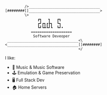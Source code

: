 ```
         />_________________________________
[########[]_________________________________>
         \>
               ┏┓   ┓   ┏┓ 
               ┏┛┏┓┏┣┓  ┗┓ 
               ┗┛┗┻┗┛┗  ┗┛•
            ===================
             Software Deveoper
 _________________________________<\
<_________________________________[]########]
                                  </
```

I like:
 - 🎵 Music & Music Software
 - 🕹️ Emulation & Game Preservation
 - 🖥️ Full Stack Dev
 - 🏠 Home Servers
